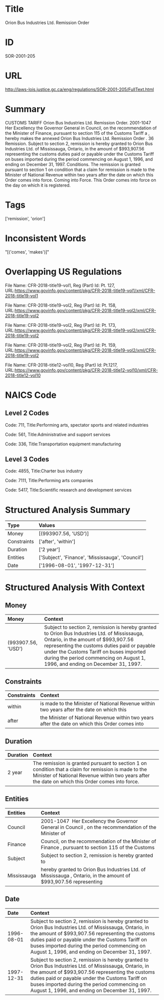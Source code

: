 # Title
Orion Bus Industries Ltd. Remission Order


# ID
SOR-2001-205

# URL
http://laws-lois.justice.gc.ca/eng/regulations/SOR-2001-205/FullText.html


# Summary
CUSTOMS TARIFF Orion Bus Industries Ltd. Remission Order.
2001-1047  Her Excellency the Governor General in Council, on the recommendation of the Minister of Finance, pursuant to section 115 of the  Customs Tariff a , hereby makes the annexed  Orion Bus Industries Ltd. Remission Order .
36 Remission.
Subject to section 2, remission is hereby granted to Orion Bus Industries Ltd. of Mississauga, Ontario, in the amount of $993,907.56 representing the customs duties paid or payable under the  Customs Tariff  on buses imported during the period commencing on August 1, 1996, and ending on December 31, 1997.
Conditions.
The remission is granted pursuant to section 1 on condition that a claim for remission is made to the Minister of National Revenue within two years after the date on which this Order comes into force.
Coming into Force.
This Order comes into force on the day on which it is registered.


# Tags
['remission', 'orion']


# Inconsistent Words
"[('comes', 'makes')]"


# Overlapping US Regulations
File Name: CFR-2018-title19-vol1, Reg (Part) Id: Pt. 127, URL:https://www.govinfo.gov/content/pkg/CFR-2018-title19-vol1/xml/CFR-2018-title19-vol1

File Name: CFR-2018-title19-vol2, Reg (Part) Id: Pt. 158, URL:https://www.govinfo.gov/content/pkg/CFR-2018-title19-vol2/xml/CFR-2018-title19-vol2

File Name: CFR-2018-title19-vol2, Reg (Part) Id: Pt. 173, URL:https://www.govinfo.gov/content/pkg/CFR-2018-title19-vol2/xml/CFR-2018-title19-vol2

File Name: CFR-2018-title19-vol2, Reg (Part) Id: Pt. 159, URL:https://www.govinfo.gov/content/pkg/CFR-2018-title19-vol2/xml/CFR-2018-title19-vol2

File Name: CFR-2018-title12-vol10, Reg (Part) Id: Pt.1217, URL:https://www.govinfo.gov/content/pkg/CFR-2018-title12-vol10/xml/CFR-2018-title12-vol10




# NAICS Code
## Level 2 Codes
Code: 711, Title:Performing arts, spectator sports and related industries

Code: 561, Title:Administrative and support services

Code: 336, Title:Transportation equipment manufacturing




## Level 3 Codes
Code: 4855, Title:Charter bus industry

Code: 7111, Title:Performing arts companies

Code: 5417, Title:Scientific research and development services







# Structured Analysis Summary
| Type        | Values                                           |
|:------------|:-------------------------------------------------|
| Money       | [(993907.56, 'USD')]                             |
| Constraints | ['after', 'within']                              |
| Duration    | ['2 year']                                       |
| Entities    | ['Subject', 'Finance', 'Mississauga', 'Council'] |
| Date        | ['1996-08-01', '1997-12-31']                     |


# Structured Analysis With Context
 


## Money
| Money              | Context                                                                                                                                                                                                                                                                                                            |
|:-------------------|:-------------------------------------------------------------------------------------------------------------------------------------------------------------------------------------------------------------------------------------------------------------------------------------------------------------------|
| (993907.56, 'USD') | Subject to section 2, remission is hereby granted to Orion Bus Industries Ltd. of Mississauga, Ontario, in the amount of $993,907.56 representing the customs duties paid or payable under the  Customs Tariff  on buses imported during the period commencing on August 1, 1996, and ending on December 31, 1997. |


## Constraints
| Constraints   | Context                                                                                         |
|:--------------|:------------------------------------------------------------------------------------------------|
| within        | is made to the Minister of National Revenue within two years after the date on which this       |
| after         | the Minister of National Revenue within two years after the date on which this Order comes into |


## Duration
| Duration   | Context                                                                                                                                                                                                  |
|:-----------|:---------------------------------------------------------------------------------------------------------------------------------------------------------------------------------------------------------|
| 2 year     | The remission is granted pursuant to section 1 on condition that a claim for remission is made to the Minister of National Revenue within two years after the date on which this Order comes into force. |


## Entities
| Entities    | Context                                                                                                         |
|:------------|:----------------------------------------------------------------------------------------------------------------|
| Council     | 2001-1047  Her Excellency the Governor General in  Council , on the recommendation of the Minister of           |
| Finance     | Council, on the recommendation of the Minister of Finance , pursuant to section 115 of the Customs              |
| Subject     | Subject to section 2, remission is hereby granted to                                                            |
| Mississauga | hereby granted to Orion Bus Industries Ltd. of Mississauga , Ontario, in the amount of $993,907.56 representing |


## Date
| Date       | Context                                                                                                                                                                                                                                                                                                            |
|:-----------|:-------------------------------------------------------------------------------------------------------------------------------------------------------------------------------------------------------------------------------------------------------------------------------------------------------------------|
| 1996-08-01 | Subject to section 2, remission is hereby granted to Orion Bus Industries Ltd. of Mississauga, Ontario, in the amount of $993,907.56 representing the customs duties paid or payable under the  Customs Tariff  on buses imported during the period commencing on August 1, 1996, and ending on December 31, 1997. |
| 1997-12-31 | Subject to section 2, remission is hereby granted to Orion Bus Industries Ltd. of Mississauga, Ontario, in the amount of $993,907.56 representing the customs duties paid or payable under the  Customs Tariff  on buses imported during the period commencing on August 1, 1996, and ending on December 31, 1997. |


